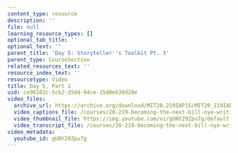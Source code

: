 ```yaml
---
content_type: resource
description: ''
file: null
learning_resource_types: []
optional_tab_title: ''
optional_text: ''
parent_title: 'Day 5: Storyteller''s Toolkit Pt. 3'
parent_type: CourseSection
related_resources_text: ''
resource_index_text: ''
resourcetype: Video
title: Day 5, Part 1
uid: ce96182c-5cb2-35dd-94ce-15d0eb38d20e
video_files:
  archive_url: https://archive.org/download/MIT20.219IAP15/MIT20_219IAP15_D05P1_300k.mp4
  video_captions_file: /courses/20-219-becoming-the-next-bill-nye-writing-and-hosting-the-educational-show-january-iap-2015/3a02bfbccabf5eb9964b077cda5d9330_gUNY29Zpu7g.vtt
  video_thumbnail_file: https://img.youtube.com/vi/gUNY29Zpu7g/default.jpg
  video_transcript_file: /courses/20-219-becoming-the-next-bill-nye-writing-and-hosting-the-educational-show-january-iap-2015/9b8a59aa1b71d83464281c8325681b48_gUNY29Zpu7g.pdf
video_metadata:
  youtube_id: gUNY29Zpu7g
---
```


